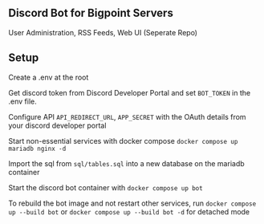## Discord Bot for Bigpoint Servers

User Administration, RSS Feeds, Web UI (Seperate Repo)

## Setup

Create a .env at the root

Get discord token from Discord Developer Portal and set `BOT_TOKEN` in the .env file.

Configure API `API_REDIRECT_URL`, `APP_SECRET` with the OAuth details from your discord developer portal

Start non-essential services with docker compose `docker compose up mariadb nginx -d`

Import the sql from `sql/tables.sql` into a new database on the mariadb container

Start the discord bot container with `docker compose up bot`

To rebuild the bot image and not restart other services, run `docker compose up --build bot` or `docker compose up --build bot -d` for detached mode